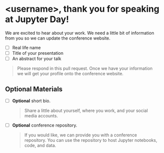 # \<username>, thank you for speaking at Jupyter Day!

We are excited to hear about your work.  We need a little bit of information from you so we can update the conference website.

- [ ] Real life name
- [ ] Title of your presentation
- [ ] An abstract for your talk

> Please respond in this pull request.  Once we have your information we will get your profile onto the conference website.

## Optional Materials


- [ ] __Optional__ short bio.
  
  > Share a little about yourself, where you work, and your social media accounts.
  
- [ ] __Optional__ conference repository.

  > If you would like, we can provide you with a conference repository.  You can use the repository to host Jupyter notebooks, 
  code, and data.   

